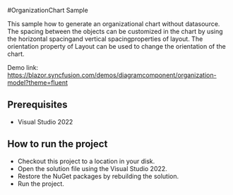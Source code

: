 #OrganizationChart Sample

This sample how to generate an organizational chart without datasource. The spacing between the objects can be customized in the chart by using the horizontal spacingand vertical spacingproperties of layout. The orientation property of Layout can be used to change the orientation of the chart.

Demo link:
https://blazor.syncfusion.com/demos/diagramcomponent/organization-model?theme=fluent

## Prerequisites

* Visual Studio 2022

## How to run the project

* Checkout this project to a location in your disk.
* Open the solution file using the Visual Studio 2022.
* Restore the NuGet packages by rebuilding the solution.
* Run the project.
